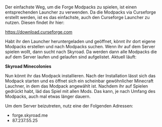 Der einfachste Weg, um die Forge Modpacks zu spielen, ist einen entsprechenden Launcher zu verwenden. Da die Modpacks via Curseforge erstellt werden, ist es das einfachste, auch den Curseforge Launcher zu nutzen. Diesen findet ihr hier:

https://download.curseforge.com

Habt ihr den Launcher heruntergeladen und geöffnet, könnt ihr dort eigene Modpacks erstellen und nach Modpacks suchen. Wenn ihr auf dem Server spielen wollt, dann sucht nach Skyroad. Da werden dann alle Modpacks die auf dem Server laufen und gelaufen sind aufgelistet. Aktuell läuft:

**Skyroad Minecolonies**

Nun könnt ihr das Modpack installieren. Nach der Installation lässt sich das Modpack starten und es öffnet sich ein scheinbar gewöhnlicher Minecraft Lauchner, in dem das Modpack angewählt ist. Nachdem ihr auf Spielen gedrückt habt, läd das Spiel mit allen Mods. Das kann, je nach Umfang des Modpacks, auch mal etwas länger dauern.

Um dem Server beizutreten, nutz eine der Folgenden Adressen:
- forge.skyroad.me
- 87.237.55.25
